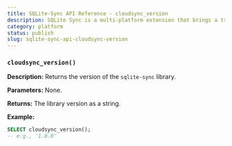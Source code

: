 ```yaml
---
title: SQLite-Sync API Reference - cloudsync_version
description: SQLite Sync is a multi-platform extension that brings a true local-first experience to your applications with minimal effort.
category: platform
status: publish
slug: sqlite-sync-api-cloudsync-version
---
```


### `cloudsync_version()`

**Description:** Returns the version of the `sqlite-sync` library.

**Parameters:** None.

**Returns:** The library version as a string.

**Example:**

```sql
SELECT cloudsync_version();
-- e.g., '1.0.0'
```
